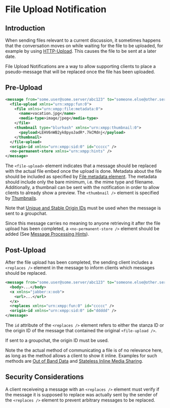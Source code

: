 # File Upload Notification

## Introduction

When sending files relevant to a current discussion, it sometimes happens that the conversation
moves on while waiting for the file to be uploaded, for example by using [HTTP-Upload](https://xmpp.org/extensions/xep-0363.html).
This causes the file to be sent at a later date.

File Upload Notifications are a way to allow supporting clients to place a pseudo-message
that will be replaced once the file has been uploaded.

## Pre-Upload

```xml
<message from="some.user@some.server/abc123" to="someone.else@other.server" id="aaaaa">
  <file-upload xmlns="urn:xmpp:fun:0">
    <file xmlns="urn:xmpp:file:metadata:0">
	  <name>vacation.jpg</name>	
	  <media-type>image/jpeg</media-type>
	</file>
	<thumbnail type="blurhash" xmlns="urn:xmpp:thumbnail:0">
	  <payload>LEHV6nWB2yk8pyoJadR*.7kCMdnj</payload>
	</thumbnail>
  </file-upload>
  <origin-id xmlns="urn:xmpp:sid:0" id="ccccc" />
  <no-permanent-store xmlns="urn:xmpp:hints" />
</message>
```

The `<file-upload>` element indicates that a message should be replaced with the actual
file embed once the upload is done. Metadata about the file should be included
as specified by [File metadata element](https://xmpp.org/extensions/xep-0446.html).
The metadata should include only the bare minimum, i.e. the mime type and filename.
Additionally, a thumbnail can be sent with the notification in order to allow clients
to already show a preview. The `<thumbnail />` element is specified by [Thumbnails](https://github.com/PapaTutuWawa/custom-xeps/blob/master/xep-xxxx-thumbnails.md).

Note that [Unique and Stable Origin IDs](https://xmpp.org/extensions/xep-0359.html) must be used when the message is sent to a
groupchat.

Since this message carries no meaning to anyone retrieving it after the file upload has been
completed, a `<no-permanent-store />` element should be added (See [Message Processing Hints](https://xmpp.org/extensions/xep-0334.html)).

## Post-Upload

After the file upload has been completed, the sending client includes a `<replaces />` element
in the message to inform clients which messages should be replaced.

```xml
<message from="some.user@some.server/abc123" to="someone.else@other.server" id="bbbbb">
  <body>...</body>
  <x xmlns="jabber:x:oob">
	<url>...</url>
  </x>
  <replaces xmlns="urn:xmpp:fun:0" id="ccccc" />
  <origin-id xmlns="urn:xmpp:sid:0" id="ddddd" />
</message>
```

The `id` attribute of the `<replaces />` element refers to either the stanza ID or the
origin ID of the message that contained the original `<file-upload />`.

If sent to a groupchat, the origin ID must be used.

Note the the actual method of communicating a file is of no relevance here, as long as the
method allows a client to show it inline. Examples for such methods are
[Out of Band Data](https://xmpp.org/extensions/xep-0066.html)
and [Stateless Inline Media Sharing](https://xmpp.org/extensions/xep-0385.html).

## Security Considerations

A client receiveing a message with an `<replaces />` element must verify if the message it
is supposed to replace was actually sent by the sender of the `<replaces />` element to
prevent arbitrary messages to be replaced.
